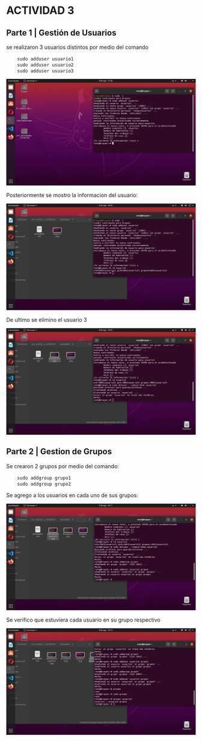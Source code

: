 # ACTIVIDAD 3

## Parte 1 | Gestión de Usuarios

se realizaron 3 usuarios distintos por medio del comando

```
    sudo adduser usuario1
    sudo adduser usuario2
    sudo adduser usuario3
```

![usuario](usuario1.png)

Posteriormente se mostro la informacion del usuario:

![id](id%20usuario1.png)

De ultimo se elimino el usuario 3

![eliminar](eliminacion%20usuario3.png)

## Parte 2 | Gestion de Grupos

Se crearon 2 grupos por medio del comando:

```
    sudo addgroup grupo1
    sudo addgroup grupo2
```

Se agrego a los usuarios en cada uno de sus grupos:

![grupos](usuario1%20a%20grupo1.png)

Se verifico que estuviera cada usuario en su grupo respectivo

![grupo1](Captura%20de%20pantalla%20de%202023-08-09%2018-13-24.png)